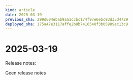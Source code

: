 ```yaml
---
kind: article
date: 2025-03-19
previous_sha: 299d604ebab9aa1ccbc174f97e6ebc93d35d4729
deployed_sha: 175a47e3117affe2b8b7416548f3b05989ec13c9
---
```


# 2025-03-19

Release notes:

Geen release notes
